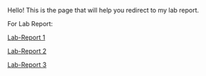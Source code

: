 
Hello! This is the page that will help you redirect to my lab report.  

For Lab Report: 
 
[Lab-Report 1](https://github.com/kdaeve/cse15l-lab-reports/blob/main/Lab1%20Report.md)  

[Lab-Report 2](https://github.com/kdaeve/cse15l-lab-reports/blob/main/Lab%20Report%202.md)  

[Lab-Report 3](https://github.com/kdaeve/cse15l-lab-reports/blob/main/lab-report-3-week-6.md)
